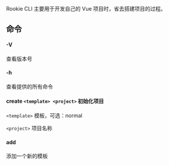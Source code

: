 Rookie CLI 主要用于开发自己的 Vue 项目时，省去搭建项目的过程。

## 命令

#### -V

查看版本号

#### -h

查看提供的所有命令
#### create ```<template> <project>``` 初始化项目

```<template>``` 模板，可选：normal

```<project>```  项目名称

#### add

添加一个新的模板
